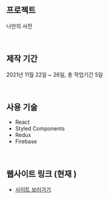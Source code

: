 ## 프로젝트
나만의 사전

<br>

## 제작 기간
2021년 11월 22일 ~ 26일, 총 작업기간 5일

<br>

## 사용 기술
- React
- Styled Components
- Redux
- Firebase 

<br>


## 웹사이트 링크 (현재 )
- [사이트 보러가기](http://my-dictionary2.firebaseapp.com)


